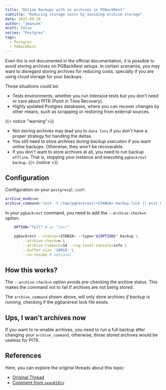 ```yaml
---
title: "Online Backups with no archives in PGBackRest"
subtitle: "Reducing storage costs by avoiding archive storage"
date: 2025-09-28
author: "3manuek"
draft: false
series: "Postgres"
tags:
  - Postgres
  - PGBackRest
---
```




Even tho is not documented in the official documentation, it is possible to avoid storing archives on PGBackRest setups. In certain scenarios, you may want to disregard storing archives for reducing costs, specially if you are using cloud storage for your backups.

Those situations could be:

- Tests environments, whether you run intensive tests but you don't need or care about PITR (Point in Time Recovery).
- Highly updated Postgres databases, where you can recover changes by other means, such as scrapping or restoring from external sources.


{{< notice "warning">}}
- Not storing archives may lead you to `data loss` if you don't have a proper strategy for handling the deltas.
- You still need to store archives _during backup execution_ if you want _online_ backups. Otherwise, they won't be recoverable.
- If you don't want to store archives at all, you need to run backup `offline`. That is, stopping your instance and executing `pgbackrest backup`.
{{< /notice >}}


## Configuration

Configuration on your `postgresql.conf`:

```bash
archive_mode=on
archive_command='test -f /tmp/pgbackrest/<STANZA>-backup.lock || exit 0 && pgbackrest --stanza=<STANZA> archive-push %p'
```

In your `pgbackrest` command, you need to add the `--archive-check=n` option:

```bash
    OPTION="full" # or "incr"

    pgbackrest --stanza=<STANZA> --type="${OPTION}" backup \
        --archive-check=n \
        --archive-timeout=1d --log-level-console=info \
        --buffer-size '16MiB' \
        --no-resume # optional
```


## How this works?

The `--archive-check=n` option avoids pre-checking the archive status. This makes the command not to fail if archives are not being stored.

The `archive_command` shown above, will only store archives _if backup is running_, checking if the pgbackrest lock file exists.

## Ups, I wan't archives now

If you want to re-enable archives, you need to run a full backup after changing your `archive_command`, otherwise, those stored archives would be useless for PITR.


## References

Here, you can explore the original threads about this topic:

- [Original Thread](https://github.com/pgbackrest/pgbackrest/issues/1031)
- [Comment from `sean0101n`](https://github.com/pgbackrest/pgbackrest/issues/900#issuecomment-580910343)

